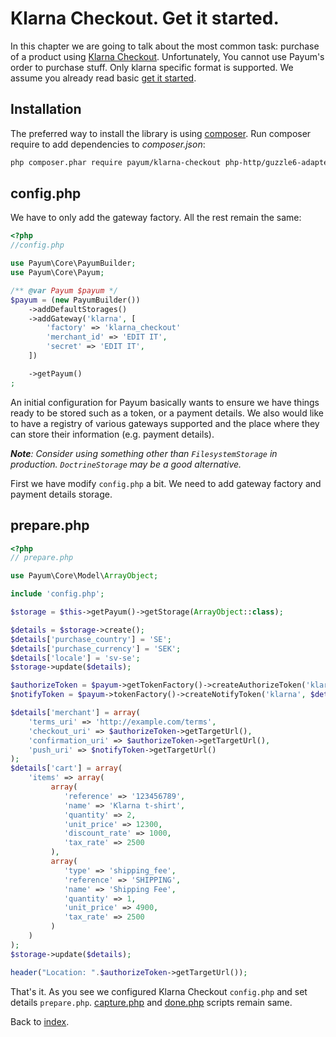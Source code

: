 # Klarna Checkout. Get it started.

In this chapter we are going to talk about the most common task: purchase of a product using [Klarna Checkout](https://developers.klarna.com/en/klarna-checkout).
Unfortunately, You cannot use Payum's order to purchase stuff. Only klarna specific format is supported.
We assume you already read basic [get it started](../../get-it-started.md).

## Installation

The preferred way to install the library is using [composer](http://getcomposer.org/).
Run composer require to add dependencies to _composer.json_:

```bash
php composer.phar require payum/klarna-checkout php-http/guzzle6-adapter
```

## config.php

We have to only add the gateway factory. All the rest remain the same:

```php
<?php
//config.php

use Payum\Core\PayumBuilder;
use Payum\Core\Payum;

/** @var Payum $payum */
$payum = (new PayumBuilder())
    ->addDefaultStorages()
    ->addGateway('klarna', [
        'factory' => 'klarna_checkout'
        'merchant_id' => 'EDIT IT',
        'secret' => 'EDIT IT',
    ])

    ->getPayum()
;
```

An initial configuration for Payum basically wants to ensure we have things ready to be stored such as
a token, or a payment details. We also would like to have a registry of various gateways supported and the place where they can store their information (e.g. payment details).

_**Note**: Consider using something other than `FilesystemStorage` in production. `DoctrineStorage` may be a good alternative._

First we have modify `config.php` a bit.
We need to add gateway factory and payment details storage.

## prepare.php

```php
<?php
// prepare.php

use Payum\Core\Model\ArrayObject;

include 'config.php';

$storage = $this->getPayum()->getStorage(ArrayObject::class);

$details = $storage->create();
$details['purchase_country'] = 'SE';
$details['purchase_currency'] = 'SEK';
$details['locale'] = 'sv-se';
$storage->update($details);

$authorizeToken = $payum->getTokenFactory()->createAuthorizeToken('klarna', $details, 'done.php');
$notifyToken = $payum->tokenFactory()->createNotifyToken('klarna', $details);

$details['merchant'] = array(
    'terms_uri' => 'http://example.com/terms',
    'checkout_uri' => $authorizeToken->getTargetUrl(),
    'confirmation_uri' => $authorizeToken->getTargetUrl(),
    'push_uri' => $notifyToken->getTargetUrl()
);
$details['cart'] = array(
    'items' => array(
         array(
            'reference' => '123456789',
            'name' => 'Klarna t-shirt',
            'quantity' => 2,
            'unit_price' => 12300,
            'discount_rate' => 1000,
            'tax_rate' => 2500
         ),
         array(
            'type' => 'shipping_fee',
            'reference' => 'SHIPPING',
            'name' => 'Shipping Fee',
            'quantity' => 1,
            'unit_price' => 4900,
            'tax_rate' => 2500
         )
    )
);
$storage->update($details);

header("Location: ".$authorizeToken->getTargetUrl());
```

That's it. As you see we configured Klarna Checkout `config.php` and set details `prepare.php`.
[capture.php](../../examples/capture-script.md) and [done.php](../../examples/done-script.md) scripts remain same.

Back to [index](../../index.md).
